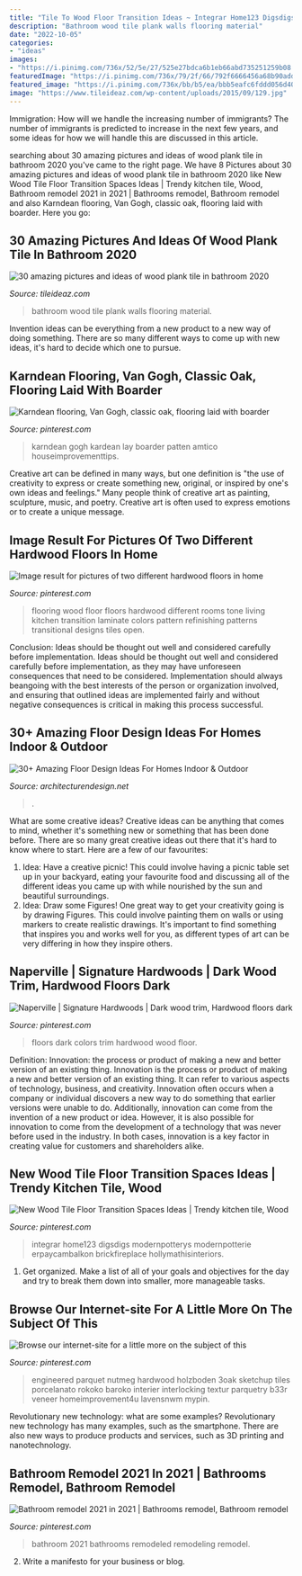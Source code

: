 ```yaml
---
title: "Tile To Wood Floor Transition Ideas ~ Integrar Home123 Digsdigs Modernpotterys Modernpotterie Erpaycambalkon Brickfireplace Hollymathisinteriors"
description: "Bathroom wood tile plank walls flooring material"
date: "2022-10-05"
categories:
- "ideas"
images:
- "https://i.pinimg.com/736x/52/5e/27/525e27bdca6b1eb66abd735251259b08.jpg"
featuredImage: "https://i.pinimg.com/736x/79/2f/66/792f6666456a68b90add8f808347343e--distressed-hardwood-floors-hardwood-floors-colors.jpg"
featured_image: "https://i.pinimg.com/736x/bb/b5/ea/bbb5eafc6fddd056d405bb1d451dede0.jpg"
image: "https://www.tileideaz.com/wp-content/uploads/2015/09/129.jpg"
---
```



Immigration: How will we handle the increasing number of immigrants?
The number of immigrants is predicted to increase in the next few years, and some ideas for how we will handle this are discussed in this article.

	

		
searching about 30 amazing pictures and ideas of wood plank tile in bathroom 2020 you've came to the right page. We have 8 Pictures about 30 amazing pictures and ideas of wood plank tile in bathroom 2020 like New Wood Tile Floor Transition Spaces Ideas | Trendy kitchen tile, Wood, Bathroom remodel 2021 in 2021 | Bathrooms remodel, Bathroom remodel and also Karndean flooring, Van Gogh, classic oak, flooring laid with boarder. Here you go:
		
    
## 30 Amazing Pictures And Ideas Of Wood Plank Tile In Bathroom 2020

<img loading=lazy src="https://www.tileideaz.com/wp-content/uploads/2015/09/129.jpg" onerror="this.onerror=null;this.src='https://tse1.mm.bing.net/th?id=OIP.VdGEzd0IGlpqWNcp9PQJegHaLG&amp;pid=15.1';" alt="30 amazing pictures and ideas of wood plank tile in bathroom 2020">

_Source: tileideaz.com_

>bathroom wood tile plank walls flooring material. 

	

Invention ideas can be everything from a new product to a new way of doing something. There are so many different ways to come up with new ideas, it's hard to decide which one to pursue.

    
## Karndean Flooring, Van Gogh, Classic Oak, Flooring Laid With Boarder

<img loading=lazy src="https://i.pinimg.com/736x/d9/a3/71/d9a371db6a99753ec3fccac8ce746026.jpg" onerror="this.onerror=null;this.src='https://tse2.mm.bing.net/th?id=OIP.FRD3FUjplT6OZWmvNqb_RwHaJ4&amp;pid=15.1';" alt="Karndean flooring, Van Gogh, classic oak, flooring laid with boarder">

_Source: pinterest.com_

>karndean gogh kardean lay boarder patten amtico houseimprovementtips. 

	

Creative art can be defined in many ways, but one definition is "the use of creativity to express or create something new, original, or inspired by one's own ideas and feelings." Many people think of creative art as painting, sculpture, music, and poetry. Creative art is often used to express emotions or to create a unique message.

    
## Image Result For Pictures Of Two Different Hardwood Floors In Home

<img loading=lazy src="https://i.pinimg.com/736x/bb/b5/ea/bbb5eafc6fddd056d405bb1d451dede0.jpg" onerror="this.onerror=null;this.src='https://tse3.mm.bing.net/th?id=OIP.ayv84wpCFSO4G0rPTiQH6wHaJ3&amp;pid=15.1';" alt="Image result for pictures of two different hardwood floors in home">

_Source: pinterest.com_

>flooring wood floor floors hardwood different rooms tone living kitchen transition laminate colors pattern refinishing patterns transitional designs tiles open. 

	

Conclusion: Ideas should be thought out well and considered carefully before implementation.
Ideas should be thought out well and considered carefully before implementation, as they may have unforeseen consequences that need to be considered. Implementation should always beangoing with the best interests of the person or organization involved, and ensuring that outlined ideas are implemented fairly and without negative consequences is critical in making this process successful.

    
## 30+ Amazing Floor Design Ideas For Homes Indoor &amp; Outdoor

<img loading=lazy src="https://cdn.architecturendesign.net/wp-content/uploads/2015/08/AD-Indoor-Outdoor-Floor-Design-Ideas-20.jpg" onerror="this.onerror=null;this.src='https://tse3.mm.bing.net/th?id=OIP.iEN4p-EMZ-w4uLkUbwK7qwHaLH&amp;pid=15.1';" alt="30+ Amazing Floor Design Ideas For Homes Indoor &amp; Outdoor">

_Source: architecturendesign.net_

>. 

	

What are some creative ideas?
Creative ideas can be anything that comes to mind, whether it's something new or something that has been done before. There are so many great creative ideas out there that it's hard to know where to start. Here are a few of our favourites: 
1. Idea: Have a creative picnic! This could involve having a picnic table set up in your backyard, eating your favourite food and discussing all of the different ideas you came up with while nourished by the sun and beautiful surroundings. 
2. Idea: Draw some Figures! One great way to get your creativity going is by drawing Figures. This could involve painting them on walls or using markers to create realistic drawings. It's important to find something that inspires you and works well for you, as different types of art can be very differing in how they inspire others. 

    
## Naperville | Signature Hardwoods | Dark Wood Trim, Hardwood Floors Dark

<img loading=lazy src="https://i.pinimg.com/736x/79/2f/66/792f6666456a68b90add8f808347343e--distressed-hardwood-floors-hardwood-floors-colors.jpg" onerror="this.onerror=null;this.src='https://tse2.mm.bing.net/th?id=OIP.gbRqHiC0i7FCuKCMVbZ69gHaLd&amp;pid=15.1';" alt="Naperville | Signature Hardwoods | Dark wood trim, Hardwood floors dark">

_Source: pinterest.com_

>floors dark colors trim hardwood wood floor. 

	

Definition: Innovation: the process or product of making a new and better version of an existing thing.
Innovation is the process or product of making a new and better version of an existing thing. It can refer to various aspects of technology, business, and creativity. Innovation often occurs when a company or individual discovers a new way to do something that earlier versions were unable to do. Additionally, innovation can come from the invention of a new product or idea. However, it is also possible for innovation to come from the development of a technology that was never before used in the industry. In both cases, innovation is a key factor in creating value for customers and shareholders alike.

    
## New Wood Tile Floor Transition Spaces Ideas | Trendy Kitchen Tile, Wood

<img loading=lazy src="https://i.pinimg.com/736x/7c/8c/4f/7c8c4f8094feb7314309f007a0416672.jpg" onerror="this.onerror=null;this.src='https://tse1.mm.bing.net/th?id=OIP.eSXLxbFxmILAcGLB7_cgHgAAAA&amp;pid=15.1';" alt="New Wood Tile Floor Transition Spaces Ideas | Trendy kitchen tile, Wood">

_Source: pinterest.com_

>integrar home123 digsdigs modernpotterys modernpotterie erpaycambalkon brickfireplace hollymathisinteriors. 

	

1. Get organized. Make a list of all of your goals and objectives for the day and try to break them down into smaller, more manageable tasks.

    
## Browse Our Internet-site For A Little More On The Subject Of This

<img loading=lazy src="https://i.pinimg.com/736x/52/5e/27/525e27bdca6b1eb66abd735251259b08.jpg" onerror="this.onerror=null;this.src='https://tse2.mm.bing.net/th?id=OIP.AhYpTv2AYQOWAU7DReo41AHaLH&amp;pid=15.1';" alt="Browse our internet-site for a little more on the subject of this">

_Source: pinterest.com_

>engineered parquet nutmeg hardwood holzboden 3oak sketchup tiles porcelanato rokoko baroko interier interlocking textur parquetry b33r veneer homeimprovement4u lavensnwm mypin. 

	

Revolutionary new technology: what are some examples?
Revolutionary new technology has many examples, such as the smartphone. There are also new ways to produce products and services, such as 3D printing and nanotechnology.

    
## Bathroom Remodel 2021 In 2021 | Bathrooms Remodel, Bathroom Remodel

<img loading=lazy src="https://i.pinimg.com/736x/ce/e8/14/cee814afcb5bc72e6ce857bffb7d81c3.jpg" onerror="this.onerror=null;this.src='https://tse3.mm.bing.net/th?id=OIP.KF3q0eleE-C6ofzmqbdESgHaJ3&amp;pid=15.1';" alt="Bathroom remodel 2021 in 2021 | Bathrooms remodel, Bathroom remodel">

_Source: pinterest.com_

>bathroom 2021 bathrooms remodeled remodeling remodel. 

	

2. Write a manifesto for your business or blog.

